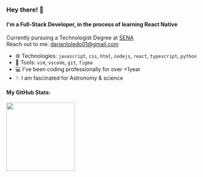 ### Hey there! 👋

#### I'm a Full-Stack Developer, in the process of learning React Native

Currently pursuing a Technologist Degree at [SENA](https://www.sena.edu.co/es-co/Paginas/default.aspx)<br>
Reach out to me: dariantoledo01@gmail.com

- ⚙️ Technologies: `javascript`, `css`, `html`, `nodejs`, `react`, `typescript`, `python`
- 🔨 Tools: `vim`, `vscode`, `git`, `figma`
- 💻 I've been coding professionally for over +1year 
- ✨ I am fascinated for Astronomy & science 


#### My GitHub Stats:

<img height="180px" src="https://github-readme-stats-eight-theta.vercel.app/api?username=darianmorat&show_icons=true&theme=dracula&include_all_commits=true&count_private=true&hide_title=true"/>

